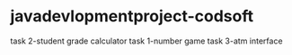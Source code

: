 # javadevlopmentproject-codsoft
task 2-student grade calculator
task 1-number game 
task 3-atm interface
